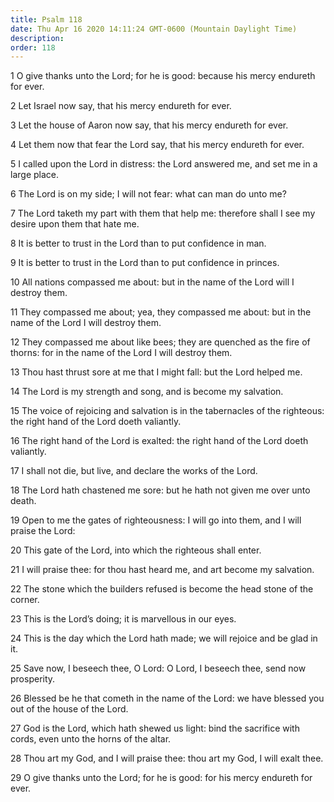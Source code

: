 ```yaml
---
title: Psalm 118
date: Thu Apr 16 2020 14:11:24 GMT-0600 (Mountain Daylight Time)
description: 
order: 118
---
```


<p>
  1 O give thanks unto the Lord; for he is good: because his mercy endureth for
  ever.
</p>
<p>2 Let Israel now say, that his mercy endureth for ever.</p>
<p>3 Let the house of Aaron now say, that his mercy endureth for ever.</p>
<p>4 Let them now that fear the Lord say, that his mercy endureth for ever.</p>
<p>
  5 I called upon the Lord in distress: the Lord answered me, and set me in a
  large place.
</p>
<p>6 The Lord is on my side; I will not fear: what can man do unto me?</p>
<p>
  7 The Lord taketh my part with them that help me: therefore shall I see my
  desire upon them that hate me.
</p>
<p>8 It is better to trust in the Lord than to put confidence in man.</p>
<span></span>
<p>9 It is better to trust in the Lord than to put confidence in princes.</p>
<p>
  10 All nations compassed me about: but in the name of the Lord will I destroy
  them.
</p>
<p>
  11 They compassed me about; yea, they compassed me about: but in the name of
  the Lord I will destroy them.
</p>
<p>
  12 They compassed me about like bees; they are quenched as the fire of thorns:
  for in the name of the Lord I will destroy them.
</p>
<p>13 Thou hast thrust sore at me that I might fall: but the Lord helped me.</p>
<p>14 The Lord is my strength and song, and is become my salvation.</p>
<p>
  15 The voice of rejoicing and salvation is in the tabernacles of the
  righteous: the right hand of the Lord doeth valiantly.
</p>
<p>
  16 The right hand of the Lord is exalted: the right hand of the Lord doeth
  valiantly.
</p>
<p>17 I shall not die, but live, and declare the works of the Lord.</p>
<p>
  18 The Lord hath chastened me sore: but he hath not given me over unto death.
</p>
<p>
  19 Open to me the gates of righteousness: I will go into them, and I will
  praise the Lord:
</p>
<p>20 This gate of the Lord, into which the righteous shall enter.</p>
<p>
  21 I will praise thee: for thou hast heard me, and art become my salvation.
</p>
<p>
  22 The stone which the builders refused is become the head stone of the
  corner.
</p>
<p>23 This is the Lord&#x2019;s doing; it is marvellous in our eyes.</p>
<p>
  24 This is the day which the Lord hath made; we will rejoice and be glad in
  it.
</p>
<p>
  25 Save now, I beseech thee, O Lord: O Lord, I beseech thee, send now
  prosperity.
</p>
<p>
  26 Blessed be he that cometh in the name of the Lord: we have blessed you out
  of the house of the Lord.
</p>
<p>
  27 God is the Lord, which hath shewed us light: bind the sacrifice with cords,
  even unto the horns of the altar.
</p>
<p>
  28 Thou art my God, and I will praise thee: thou art my God, I will exalt
  thee.
</p>
<p>
  29 O give thanks unto the Lord; for he is good: for his mercy endureth for
  ever.
</p>
